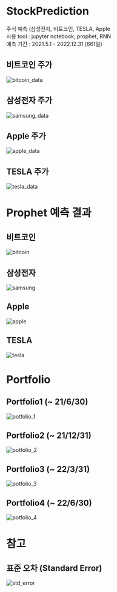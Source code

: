 # StockPrediction
주식 예측 (삼성전자, 비트코인, TESLA, Apple </br>
사용 tool : jupyter notebook, prophet, RNN  </br>
예측 기간 : 2021.5.1 - 2022.12.31 (661일)  </br>

## 비트코인 주가
![bitcoin_data](https://user-images.githubusercontent.com/69211032/123569564-87369400-d801-11eb-8b43-4eaaf4620351.png)
  
## 삼성전자 주가
![samsung_data](https://user-images.githubusercontent.com/69211032/123569608-99b0cd80-d801-11eb-9142-30dc81b6973b.png)
  
## Apple 주가
![apple_data](https://user-images.githubusercontent.com/69211032/123569522-6ec67980-d801-11eb-87cc-41d347783604.png)
  
## TESLA 주가
![tesla_data](https://user-images.githubusercontent.com/69211032/123569632-a7fee980-d801-11eb-8223-c980e7f75962.png)
  
  
# Prophet 예측 결과
## 비트코인
![bitcoin](https://user-images.githubusercontent.com/69211032/123569696-cebd2000-d801-11eb-90da-22a788d8ed0e.png)
  
## 삼성전자
![samsung](https://user-images.githubusercontent.com/69211032/123569745-e4324a00-d801-11eb-997b-bc5d2e6c224b.png)
  
## Apple
![apple](https://user-images.githubusercontent.com/69211032/123569719-d67cc480-d801-11eb-9fd0-7574f9862afa.png)
  
## TESLA
![tesla](https://user-images.githubusercontent.com/69211032/123569773-eeecdf00-d801-11eb-8d3d-3fe7eede0a05.png)
  
# Portfolio
## Portfolio1 (~ 21/6/30)
![potfolio_1](https://user-images.githubusercontent.com/69211032/123570095-85210500-d802-11eb-8038-d05b99165941.png)
  
## Portfolio2 (~ 21/12/31)
![potfolio_2](https://user-images.githubusercontent.com/69211032/123570162-9cf88900-d802-11eb-92ef-44d368b04e6d.png)
  
## Portfolio3 (~ 22/3/31)
![potfolio_3](https://user-images.githubusercontent.com/69211032/123570199-b13c8600-d802-11eb-94a2-4232e24ec60d.png)
  
## Portfolio4 (~ 22/6/30)
![potfolio_4](https://user-images.githubusercontent.com/69211032/123570229-c0bbcf00-d802-11eb-9739-79871abdf8ad.png)
  
  
# 참고
## 표준 오차 (Standard Error)
![std_error](https://user-images.githubusercontent.com/69211032/123570051-70447180-d802-11eb-90a8-d484d1864be2.png)


